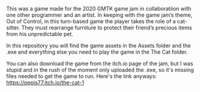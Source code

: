 This was a game made for the 2020 GMTK game jam in collaboratiion with one other programmer and an artist. In keeping with the game jam’s theme, Out of Control, in this turn-based game the player takes the role of a cat-sitter. They must rearrange furniture to protect their friend’s precious items from his unpredictable pet.

In this repository you will find the game assets in the Assets folder and the .exe and everything else you need to play the game in the The Cat folder.

You can also download the game from the itch.io page of the jam, but I was stupid and in the rush of the moment only uploaded the .exe, so it's missing files needed to get the game to run. Here's the link anyways: https://pepis77.itch.io/the-cat-1
